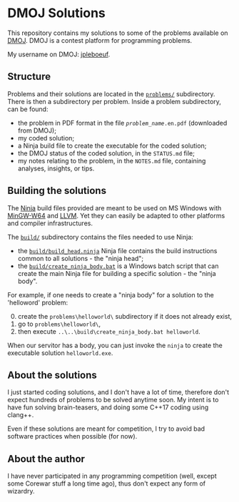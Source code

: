 # DMOJ Solutions

This repository contains my solutions to some of the problems available on [DMOJ](https://dmoj.ca/).
DMOJ is a contest platform for programming problems.

My username on DMOJ: [jpleboeuf](https://dmoj.ca/user/jpleboeuf).

## Structure

Problems and their solutions are located in the [`problems/`](problems/) subdirectory.
There is then a subdirectory per problem.
Inside a problem subdirectory, can be found:

* the problem in PDF format in the file _`problem_name`_`.en.pdf` (downloaded from DMOJ);
* my coded solution;
* a Ninja build file to create the executable for the coded solution;
* the DMOJ status of the coded solution, in the `STATUS.md` file;
* my notes relating to the problem, in the `NOTES.md` file, containing analyses, insights, or tips.

## Building the solutions

The [Ninja](https://ninja-build.org/) build files provided are meant to be used on MS Windows with [MinGW-W64](https://sourceforge.net/projects/mingw-w64/) and [LLVM](https://llvm.org/).
Yet they can easily be adapted to other platforms and compiler infrastructures.

The [`build/`](build/) subdirectory contains the files needed to use Ninja:

* the [`build/build_head.ninja`](build/build_head.ninja) Ninja file contains the build instructions common to all solutions - the "ninja head";
* the [`build/create_ninja_body.bat`](build/create_ninja_body.bat) is a Windows batch script that can create the main Ninja file for building a specific solution - the "ninja body".

For example, if one needs to create a "ninja body" for a solution to the 'helloword' problem:

0. create the `problems\helloworld\` subdirectory if it does not already exist,
1. go to `problems\helloworld\`,
2. then execute `..\..\build\create_ninja_body.bat helloworld`.

When our servitor has a body, you can just invoke the `ninja` to create the executable solution `helloworld.exe`.

## About the solutions

I just started coding solutions, and I don't have a lot of time, therefore don't expect hundreds of problems to be solved anytime soon.
My intent is to have fun solving brain-teasers, and doing some C++17 coding using clang++.

Even if these solutions are meant for competition, I try to avoid bad software practices when possible (for now).

## About the author

I have never participated in any programming competition (well, except some Corewar stuff a long time ago), thus don't expect any form of wizardry.
